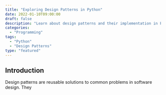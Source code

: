 ```yaml
--- 
title: "Exploring Design Patterns in Python"
date: 2022-01-10T09:00:00
draft: false
description: "Learn about design patterns and their implementation in Python."
categories: 
  - "Programming"
tags: 
  - "Python"
  - "Design Patterns"
type: "featured"
--- 
```


## Introduction

Design patterns are reusable solutions to common problems in software design. They